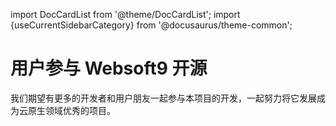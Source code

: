 import DocCardList from '@theme/DocCardList';
import {useCurrentSidebarCategory} from '@docusaurus/theme-common';


# 用户参与 Websoft9 开源

我们期望有更多的开发者和用户朋友一起参与本项目的开发，一起努力将它发展成为云原生领域优秀的项目。

<DocCardList items={useCurrentSidebarCategory().items}/>

